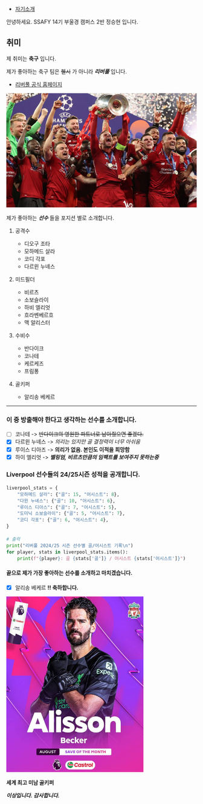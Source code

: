 - [자기소개](#자기소개)

안녕하세요. SSAFY 14기 부울경 캠퍼스 2반 정승현 입니다.


## 취미


제 취미는 **축구** 입니다.

제가 좋아하는 축구 팀은 ~~첼시~~ 가 아니라 ***리버풀*** 입니다.
- [리버풀 공식 홈페이지](https://www.bing.com/search?pglt=2083&q=liverpool&cvid=c7f384052df94d07bd59583857e047e5&gs_lcrp=EgRlZGdlKgYIABBFGDkyBggAEEUYOTIGCAEQABhAMgYIAhAAGEAyBggDEAAYQDIGCAQQABhAMgYIBRAAGEAyBggGEAAYQDIGCAcQABhAMgYICBBFGDzSAQgzMjg4ajBqMagCALACAA&FORM=ANNTA1&adppc=EDGEESS&PC=U531)

![리버풀](./liverpool.png)

제가 좋아하는 ***선수*** 들을 포지션 별로 소개합니다.

1.  공격수
       - 디오구 조타
       - 모하메드 살라
       - 코디 각포
       - 다르윈 누녜스

2. 미드필더
   - 비르츠
   - 소보슬라이
   - 하비 엘리엇
   - 흐라벤베르흐
   - 맥 알리스터

3. 수비수
   -  반다이크
   -  코나테
   -  케르케즈
   -  프림퐁

4. 골키퍼
   - 알리송 베케르

---

### 이 중 방출해야 한다고 생각하는 선수를 소개합니다.

- [ ] 코나테 -> ~~반다이크의 영원한 파트너로 남아줬으면 좋겠다.~~
- [x] 다르윈 누녜스 -> *의리는 있지만 골 결정력이 너무 아쉬움* 
- [x] 루이스 디아즈 -> **의리가 없음. 본인도 이적을 희망함**
- [x] 하이 엘리엇 -> ***벨링엄, 비르츠만큼의 임팩트를 보여주지 못하는중***

### Liverpool 선수들의 24/25시즌 성적을 공개합니다.

```python
liverpool_stats = {
    "모하메드 살라": {"골": 15, "어시스트": 8},
    "다윈 누녜스": {"골": 10, "어시스트": 6},
    "루이스 디아스": {"골": 7, "어시스트": 5},
    "도미닉 소보슬라이": {"골": 5, "어시스트": 7},
    "코디 각포": {"골": 6, "어시스트": 4},
}

# 출력
print("리버풀 2024/25 시즌 선수별 골/어시스트 기록\n")
for player, stats in liverpool_stats.items():
    print(f"{player}: 골 {stats['골']} / 어시스트 {stats['어시스트']}")
```
#### 끝으로 제가 가장 좋아하는 선수를 소개하고 마치겠습니다.

- [x] 알리송 베케르 **!! 축하합니다.**

![Alisson Becker](./alisson%20becker.png)

**세계 최고 미남 골키퍼**

***이상입니다. 감사합니다.***
